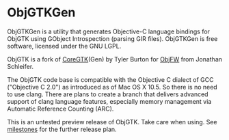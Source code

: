 ObjGTKGen
==========

ObjGTKGen is a utility that generates Objective-C language bindings for ObjGTK using GObject Introspection (parsing GIR files). ObjGTKGen is free software, licensed under the GNU LGPL.

ObjGTK is a fork of [CoreGTK](https://github.com/coregtk)(Gen) by Tyler Burton for [ObjFW](https://objfw.nil.im/) from Jonathan Schleifer.

The ObjGTK code base is compatible with the Objective C dialect of GCC ("Objective C 2.0") as introduced as of Mac OS X 10.5. So there is no need to use clang. There are plans to create a branch that delivers advanced support of clang language features, especially memory management via Automatic Reference Counting (ARC).

This is an untested preview release of ObjGTK. Take care when using. See [milestones](https://codeberg.org/Letterus/objgtkgen/milestones) for the further release plan.